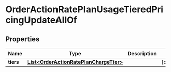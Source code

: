 

# OrderActionRatePlanUsageTieredPricingUpdateAllOf


## Properties

| Name | Type | Description | Notes |
|------------ | ------------- | ------------- | -------------|
|**tiers** | [**List&lt;OrderActionRatePlanChargeTier&gt;**](OrderActionRatePlanChargeTier.md) |  |  [optional] |



